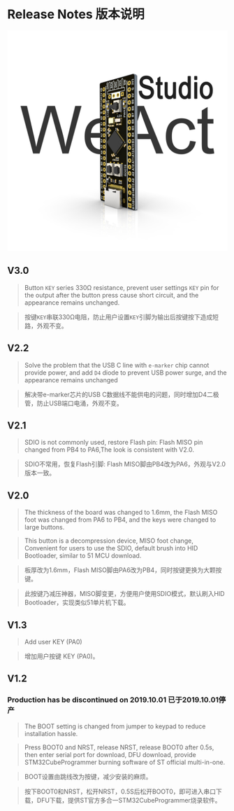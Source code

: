 # Release Notes 版本说明

![](/images/STM32F4x1-V22-3D.jpg "3D View")

## V3.0
> Button ` KEY ` series 330Ω resistance, prevent user settings ` KEY ` pin for the output after the button press cause short circuit, and the appearance remains unchanged.

> 按键`KEY`串联330Ω电阻，防止用户设置`KEY`引脚为输出后按键按下造成短路，外观不变。

## V2.2
> Solve the problem that the USB C line with `e-marker` chip cannot provide power, and add `D4` diode to prevent USB power surge, and the appearance remains unchanged

> 解决带e-marker芯片的USB C数据线不能供电的问题，同时增加D4二极管，防止USB端口电涌，外观不变。

## V2.1
> SDIO is not commonly used, restore Flash pin: Flash MISO pin changed from PB4 to PA6,The look is consistent with V2.0.

> SDIO不常用，恢复Flash引脚: Flash MISO脚由PB4改为PA6，外观与V2.0版本一致。

## V2.0
> The thickness of the board was changed to 1.6mm, the Flash MISO foot was changed from PA6 to PB4, and the keys were changed to large buttons.

> This button is a decompression device, MISO foot change, Convenient for users to use the SDIO, default brush into HID Bootloader, similar to 51 MCU download.

> 板厚改为1.6mm，Flash MISO脚由PA6改为PB4，同时按键更换为大颗按键。

> 此按键乃减压神器，MISO脚变更，方便用户使用SDIO模式，默认刷入HID Bootloader，实现类似51单片机下载。

## V1.3
> Add user KEY (PA0)

> 增加用户按键 KEY (PA0)。

## V1.2 
### Production has be discontinued on 2019.10.01 已于2019.10.01停产
> The BOOT setting is changed from jumper to keypad to reduce installation hassle.

> Press BOOT0 and NRST, release NRST, release BOOT0 after 0.5s, then enter serial port for download, DFU download, provide STM32CubeProgrammer burning software of ST official multi-in-one.

> BOOT设置由跳线改为按键，减少安装的麻烦。

> 按下BOOT0和NRST，松开NRST，0.5S后松开BOOT0，即可进入串口下载，DFU下载，提供ST官方多合一STM32CubeProgrammer烧录软件。
